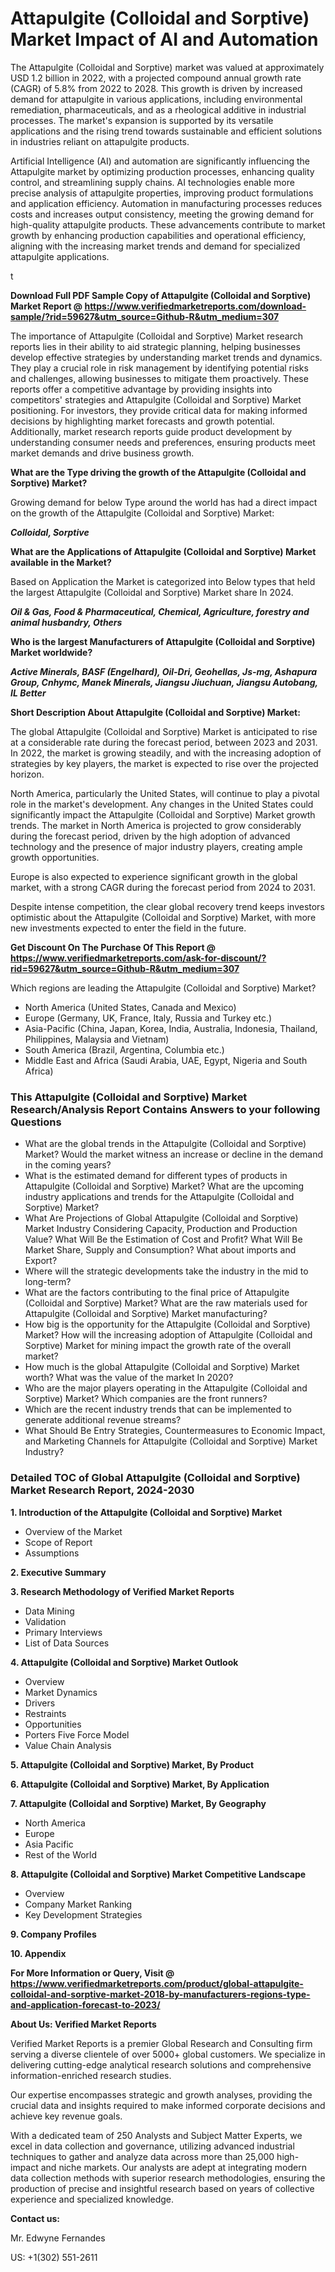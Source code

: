 <meta name="title" content="Global Attapulgite (Colloidal and Sorptive) Market Impact of AI and Automation"><meta name="description" content="The Attapulgite (Colloidal and Sorptive) market was valued at approximately USD 1.2 billion in 2022, with a projected compound annual growth rate (CAGR) of 5.8% from 2"><meta name="title" content="Attapulgite (Colloidal and Sorptive) Market Size, Share, Scope, Trends, Growth, Opportunities, Analysis, Forecast"><h1>Attapulgite (Colloidal and Sorptive) Market Impact of AI and Automation</h1><p>The Attapulgite (Colloidal and Sorptive) market was valued at approximately USD 1.2 billion in 2022, with a projected compound annual growth rate (CAGR) of 5.8% from 2022 to 2028. This growth is driven by increased demand for attapulgite in various applications, including environmental remediation, pharmaceuticals, and as a rheological additive in industrial processes. The market's expansion is supported by its versatile applications and the rising trend towards sustainable and efficient solutions in industries reliant on attapulgite products.</p><p>Artificial Intelligence (AI) and automation are significantly influencing the Attapulgite market by optimizing production processes, enhancing quality control, and streamlining supply chains. AI technologies enable more precise analysis of attapulgite properties, improving product formulations and application efficiency. Automation in manufacturing processes reduces costs and increases output consistency, meeting the growing demand for high-quality attapulgite products. These advancements contribute to market growth by enhancing production capabilities and operational efficiency, aligning with the increasing market trends and demand for specialized attapulgite applications.</p>t</p><p id="" class=""><strong>Download Full PDF Sample Copy of Attapulgite (Colloidal and Sorptive) Market Report @ <a href="https://www.verifiedmarketreports.com/download-sample/?rid=59627&utm_source=Github-R&utm_medium=307" target="_blank">https://www.verifiedmarketreports.com/download-sample/?rid=59627&utm_source=Github-R&utm_medium=307</a></strong></p><p>The importance of&nbsp;Attapulgite (Colloidal and Sorptive) Market research reports lies in their ability to aid strategic planning, helping businesses develop effective strategies by understanding market trends and dynamics. They play a crucial role in risk management by identifying potential risks and challenges, allowing businesses to mitigate them proactively. These reports offer a competitive advantage by providing insights into competitors' strategies and Attapulgite (Colloidal and Sorptive) Market positioning. For investors, they provide critical data for making informed decisions by highlighting market forecasts and growth potential. Additionally, market research reports guide product development by understanding consumer needs and preferences, ensuring products meet market demands and drive business growth.</p><p><strong>What are the&nbsp;Type driving the growth of the Attapulgite (Colloidal and Sorptive) Market?</strong></p><p id="" class="">Growing demand for below Type around the world has had a direct impact on the growth of the Attapulgite (Colloidal and Sorptive) Market:</p><em><strong>Colloidal, Sorptive</strong></em></p><strong>What are the&nbsp;Applications&nbsp;of Attapulgite (Colloidal and Sorptive) Market available in the Market?</strong></p><p id="" class="">Based on Application the Market is categorized into Below types that held the largest Attapulgite (Colloidal and Sorptive) Market share In 2024.</p><em><strong>Oil & Gas, Food & Pharmaceutical, Chemical, Agriculture, forestry and animal husbandry, Others</strong></em></p><strong>Who is the largest Manufacturers of Attapulgite (Colloidal and Sorptive) Market worldwide?</strong></p><p><em><strong>Active Minerals, BASF (Engelhard), Oil-Dri, Geohellas, Js-mg, Ashapura Group, Cnhymc, Manek Minerals, Jiangsu Jiuchuan, Jiangsu Autobang, IL Better</strong></em></p><p id="" class=""><strong>Short Description About Attapulgite (Colloidal and Sorptive) Market:</strong></p><p>The global Attapulgite (Colloidal and Sorptive) Market is anticipated to rise at a considerable rate during the forecast period, between 2023 and 2031. In 2022, the market is growing steadily, and with the increasing adoption of strategies by key players, the market is expected to rise over the projected horizon.</p><p>North America, particularly the United States, will continue to play a pivotal role in the market's development. Any changes in the United States could significantly impact the Attapulgite (Colloidal and Sorptive) Market growth trends. The market in North America is projected to grow considerably during the forecast period, driven by the high adoption of advanced technology and the presence of major industry players, creating ample growth opportunities.</p><p>Europe is also expected to experience significant growth in the global market, with a strong CAGR during the forecast period from 2024 to 2031.</p><p>Despite intense competition, the clear global recovery trend keeps investors optimistic about the Attapulgite (Colloidal and Sorptive) Market, with more new investments expected to enter the field in the future.</p><p id="" class=""><strong>Get Discount On The Purchase Of This Report @ <a href="https://www.verifiedmarketreports.com/ask-for-discount/?rid=59627&utm_source=Github-R&utm_medium=307" target="_blank">https://www.verifiedmarketreports.com/ask-for-discount/?rid=59627&utm_source=Github-R&utm_medium=307</a></strong></p>Which regions are leading the Attapulgite (Colloidal and Sorptive) Market?</p><ul><li>North America (United States, Canada and Mexico)</li><li>Europe (Germany, UK, France, Italy, Russia and Turkey etc.)</li><li>Asia-Pacific (China, Japan, Korea, India, Australia, Indonesia, Thailand, Philippines, Malaysia and Vietnam)</li><li>South America (Brazil, Argentina, Columbia etc.)</li><li>Middle East and Africa (Saudi Arabia, UAE, Egypt, Nigeria and South Africa)</li></ul><h3 id="" class="">This Attapulgite (Colloidal and Sorptive) Market Research/Analysis Report Contains Answers to your following Questions</h3><ul><li>What are the global trends in the Attapulgite (Colloidal and Sorptive) Market? Would the market witness an increase or decline in the demand in the coming years?</li><li>What is the estimated demand for different types of products in Attapulgite (Colloidal and Sorptive) Market? What are the upcoming industry applications and trends for the Attapulgite (Colloidal and Sorptive) Market?</li><li>What Are Projections of Global Attapulgite (Colloidal and Sorptive) Market Industry Considering Capacity, Production and Production Value? What Will Be the Estimation of Cost and Profit? What Will Be Market Share, Supply and Consumption? What about imports and Export?</li><li>Where will the strategic developments take the industry in the mid to long-term?</li><li>What are the factors contributing to the final price of Attapulgite (Colloidal and Sorptive) Market? What are the raw materials used for Attapulgite (Colloidal and Sorptive) Market manufacturing?</li><li>How big is the opportunity for the Attapulgite (Colloidal and Sorptive) Market? How will the increasing adoption of Attapulgite (Colloidal and Sorptive) Market for mining impact the growth rate of the overall market?</li><li>How much is the global Attapulgite (Colloidal and Sorptive) Market worth? What was the value of the market In 2020?</li><li>Who are the major players operating in the Attapulgite (Colloidal and Sorptive) Market? Which companies are the front runners?</li><li>Which are the recent industry trends that can be implemented to generate additional revenue streams?</li><li>What Should Be Entry Strategies, Countermeasures to Economic Impact, and Marketing Channels for Attapulgite (Colloidal and Sorptive) Market Industry?</li></ul><h3 id="" class="">Detailed TOC of Global Attapulgite (Colloidal and Sorptive) Market Research Report, 2024-2030</h3><p id="" class=""><strong>1. Introduction of the Attapulgite (Colloidal and Sorptive) Market</strong></p><ul><li>Overview of the Market</li><li>Scope of Report</li><li>Assumptions</li></ul><p id="" class=""><strong>2. Executive Summary</strong></p><p id="" class=""><strong>3. Research Methodology of Verified Market Reports</strong></p><ul><li>Data Mining</li><li>Validation</li><li>Primary Interviews</li><li>List of Data Sources</li></ul><p id="" class=""><strong>4. Attapulgite (Colloidal and Sorptive) Market Outlook</strong></p><ul><li>Overview</li><li>Market Dynamics</li><li>Drivers</li><li>Restraints</li><li>Opportunities</li><li>Porters Five Force Model</li><li>Value Chain Analysis</li></ul><p id="" class=""><strong>5. Attapulgite (Colloidal and Sorptive) Market, By Product</strong></p><p id="" class=""><strong>6. Attapulgite (Colloidal and Sorptive) Market, By Application</strong></p><p id="" class=""><strong>7. Attapulgite (Colloidal and Sorptive) Market, By Geography</strong></p><ul><li>North America</li><li>Europe</li><li>Asia Pacific</li><li>Rest of the World</li></ul><p id="" class=""><strong>8. Attapulgite (Colloidal and Sorptive) Market Competitive Landscape</strong></p><ul><li>Overview</li><li>Company Market Ranking</li><li>Key Development Strategies</li></ul><p id="" class=""><strong>9. Company Profiles</strong></p><p id="" class=""><strong>10. Appendix</strong></p><p id="" class=""><strong>For More Information or Query, Visit @ <a href="https://www.verifiedmarketreports.com/product/global-attapulgite-colloidal-and-sorptive-market-2018-by-manufacturers-regions-type-and-application-forecast-to-2023/" target="_blank">https://www.verifiedmarketreports.com/product/global-attapulgite-colloidal-and-sorptive-market-2018-by-manufacturers-regions-type-and-application-forecast-to-2023/</a></strong></p><p id="" class=""><strong>About Us: Verified Market Reports</strong></p><p id="" class="">Verified Market Reports is a premier Global Research and Consulting firm serving a diverse clientele of over 5000+ global customers. We specialize in delivering cutting-edge analytical research solutions and comprehensive information-enriched research studies.</p><p id="" class="">Our expertise encompasses strategic and growth analyses, providing the crucial data and insights required to make informed corporate decisions and achieve key revenue goals.</p><p id="" class="">With a dedicated team of 250 Analysts and Subject Matter Experts, we excel in data collection and governance, utilizing advanced industrial techniques to gather and analyze data across more than 25,000 high-impact and niche markets. Our analysts are adept at integrating modern data collection methods with superior research methodologies, ensuring the production of precise and insightful research based on years of collective experience and specialized knowledge.</p><p id="" class=""><strong>Contact us:</strong></p><p id="" class="">Mr. Edwyne Fernandes</p><p id="" class="">US: +1(302) 551-2611</p>